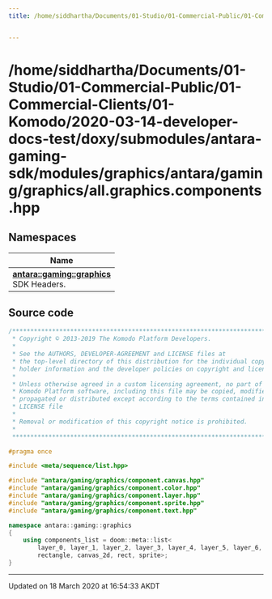 ```yaml
---
title: /home/siddhartha/Documents/01-Studio/01-Commercial-Public/01-Commercial-Clients/01-Komodo/2020-03-14-developer-docs-test/doxy/submodules/antara-gaming-sdk/modules/graphics/antara/gaming/graphics/all.graphics.components.hpp


---
```


# /home/siddhartha/Documents/01-Studio/01-Commercial-Public/01-Commercial-Clients/01-Komodo/2020-03-14-developer-docs-test/doxy/submodules/antara-gaming-sdk/modules/graphics/antara/gaming/graphics/all.graphics.components.hpp







## Namespaces

| Name           |
| -------------- |
| **[antara::gaming::graphics](Namespaces/namespaceantara_1_1gaming_1_1graphics.md)** <br>SDK Headers.  |














## Source code

```cpp
/******************************************************************************
 * Copyright © 2013-2019 The Komodo Platform Developers.                      *
 *                                                                            *
 * See the AUTHORS, DEVELOPER-AGREEMENT and LICENSE files at                  *
 * the top-level directory of this distribution for the individual copyright  *
 * holder information and the developer policies on copyright and licensing.  *
 *                                                                            *
 * Unless otherwise agreed in a custom licensing agreement, no part of the    *
 * Komodo Platform software, including this file may be copied, modified,     *
 * propagated or distributed except according to the terms contained in the   *
 * LICENSE file                                                               *
 *                                                                            *
 * Removal or modification of this copyright notice is prohibited.            *
 *                                                                            *
 ******************************************************************************/

#pragma once

#include <meta/sequence/list.hpp> 

#include "antara/gaming/graphics/component.canvas.hpp" 
#include "antara/gaming/graphics/component.color.hpp"  
#include "antara/gaming/graphics/component.layer.hpp"  
#include "antara/gaming/graphics/component.sprite.hpp" 
#include "antara/gaming/graphics/component.text.hpp"   

namespace antara::gaming::graphics
{
    using components_list = doom::meta::list<
        layer_0, layer_1, layer_2, layer_3, layer_4, layer_5, layer_6, layer_7, layer_8, layer_9, layer_10, layer_11, color, outline_color, fill_color,
        rectangle, canvas_2d, rect, sprite>;
}
```


-------------------------------

Updated on 18 March 2020 at 16:54:33 AKDT

